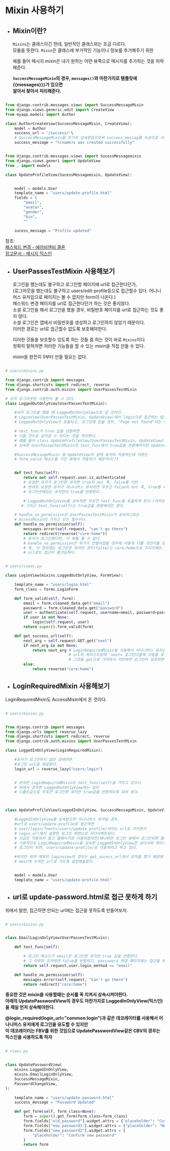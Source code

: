 # Mixin 사용하기


 - ## Mixin이란?  

   `Mixins`는 클래스이긴 한데, 일반적인 클래스와는 조금 다르다.  
   모듈을 뜻한다. 
   `Mixin`은 클래스에 부가적인 기능이나 정보를 추가해주기 위한  

    예를 들어 메시지 mixin은 내가 원하는 어떤 뷰쪽으로 메시지를 추가하는 것을 허락해준다.  

    **`SuccessMessageMixin`의 경우, `messages()`와 마찬가지로 탬플릿에 {{messages}}}가 있으면**  
    **알아서 찾아서 처리해준다.**  

```python

from django.contrib.messages.views import SuccessMessageMixin
from django.views.generic.edit import CreateView
from myapp.models import Author

class AuthorCreateView(SuccessMessageMixin, CreateView):
    model = Author
    success_url = '/success/'\
    # SuccessMessageMixin을 추가로 상속받음으로써 success_messag를 속성으로 사용할 수 있게 된 것이다.  
    success_message = "%(name)s was created successfully"

```


```python

from django.contrib.messages.views import SucessMessagemixin
from django.views.generi import UpdateView
from . import models

class UpdateProfileView(SucessMessagemixin, UpdateView):


    model = models.User
    template_name = "users/update-profile.html" 
    fields = (
        "email",
        "avatar",
        "gender",
        "bio",
        ""

    sucess_message = "Profile updated"

```


참조:  
[패스워드 변경 - 에어비앤비 클론](https://velog.io/@jewon119/Django-%EA%B8%B0%EC%B4%88-Profile-Page)  
[장고문서 - 메시지 믹스인 ](https://docs.djangoproject.com/en/3.2/ref/contrib/messages/)

 - ## UserPassesTestMixin 사용해보기 


   로그인을 헀는데도 불구하고 로그인할 페이지에 url로 접근한다던가,  
   (로그아웃을 했는데도 불구하고 users/edit-profile등으로 접근할수 있다. 어나니머스 유저임으로 페이지는 볼 수 없지만 form이 나온다.)  
   패스워드 변경 페이지를 url로 접근한다던가 하는 것은 좋지않다.  
   소셜 로그인을 해서 로그인을 했을 경우, 비밀번호 페이지를 url로 접근하는 것도 좋지 않다.  
   소셜 로그인은 앱에서 비밀번호를 생성하고 로그인하지 않았기 때문이다.  
   이러한 경로는 url로 접근할수 없도록 보호해야한다.  
   

   이러한 것들을 보호할수 있도록 하는 것들 중 하는 것이 바로 `Mixins`이다  
   정확히 말하자면 저러한 기능들을 할 수 있는 mixin을 직접 만들 수 있다.  
   

   mixin을 완전히 0부터 만들 필요는 없다.  


```python

# users/mixins.py

from django.contrib import messages
from django.shortcuts import redirect, reverse
from django.contrib.auth.mixins import UserPassesTestMixin

# 오직 로그아웃한 사람만이 볼 수 있다. 
class LoggedOutOnlyView(UserPassesTestMixin):

    #내가 로그인을 했을 때 LoggedOutOnlyView으로 갈 것이다.  
    # LoginView(UserPassesTestMixin, UpdateView)에서 login으로 접근하는 링크나 url을 요청할 경우  
    # LoggedOutOnlyView가 호출되고, 로그인해 있을 경우, "Page not found"라는 메시지와 함께, 홈페이지로 리다이렉트된다.  

    # test_func가 true 값을 반환하면  
    # 다음 것으로 넘어갈 수 있다는 것을 의미한다.
    # 예를 들어 class UpdateProfileView(UserPassesTestMixin, UpdateView)으로 되어 있다면
    # 상속한 UserPassesTestMixin의 test_func에서 true값을 반환해야지만 UpdateView으로 넘어간다.  

    #SuccessMessageMixin 을 UpdateView의 앞에 놓아야 작동하는데 이유는
    # form_valid 메소드를 가진 뷰에서 작동하기 때문이다(?)


    def test_func(self):
        return not self.request.user.is_authenticated
        # 요청한 유저가 로그인한 유저면 true의 not 즉, false를 리턴
        # 반대로 요청한 유저가 어나니머스 유저라면 무조건 false의 not 즉, true를 리턴함으로
        # 로그아웃해있는 유저만이 true를 반환한다.

        # LoggedOutOnlyView를 상속하면 무조건 test_func을 호출하게 된다.(아마도 UserPassesTestMixin에서 자동으로 호출하게 하는 기능이 있나보다) 
       # 그리고 test_func(self)는 true값을 반환해야만 한다.  

    # handle_no_permission은 UserPassesTestMixin가 상속하고있는 
    # AccessMixin이 가지고 있는 함수이다. 
    def handle_no_permission(self):
        messages.error(self.request, "can't go there")
        return redirect(reverse("core:home"))
        # 유저가 로그인했다면, 이 뷰를 볼 수 없다. 
        # handle_no_permission은 허가가 안떨어졌을 경우에 어떻게 다룰 것인지를 정의하는 함수다. 
        # 즉, 이 경우에는 로그인한 유저인 경우(false)는 core:home으로 리다이렉트 된다. 
        # url로도 접근이 불가능하다.  


```


```python

# users/views.py

class LoginView(mixins.LoggedOutOnlyView, FormView):

    template_name = "users/login.html"
    form_class = forms.LoginForm

    def form_valid(self, form):
        email = form.cleaned_data.get("email")
        password = form.cleaned_data.get("password")
        user = authenticate(self.request, username=email, password=password)
        if user is not None:
            login(self.request, user)
        return super().form_valid(form)

    def get_success_url(self):
        next_arg = self.request.GET.get("next")
        if next_arg is not None:
            return next_arg # LoginRequiredMixin을 사용해서 어나니머스 유저상태에서 로그인이 필요한 url로 이동했을 경우
                            # url의 쿼리스트링에 'next= 로그인다음에 이동할 로그인이 필요한 url'이 입력되고
                            # 그것을 get으로 가져와서 리턴하면 로그인이 성공하면 next 인자에 쓰여진 url로 이동된다.  
        else:
            return reverse("core:home")

```

- ## LoginRequiredMixin 사용해보기  


LoginRequiredMixin도 AccessMixin에서 온 것이다.  



```python

# users/mixins.py


from django.contrib import messages
from django.urls import reverse_lazy
from django.shortcuts import redirect, reverse
from django.contrib.auth.mixins import UserPassesTestMixin

class LoggedInOnlyView(LoginRequiredMixin):

    #유저가 로그인하지 않은 상태라면
    #로그인 url을 제공한다.  
    login_url = reverse_lazy("users:login")


    # 상속한 LoginRequiredMixin도 test_func(self)을 가지고 있으나
    # 위에서 정의한 LoggedOutOnlyView와는 달리 
    # 디폴트값으로 무조건 로그인한 유저만 true값을 반환하도록 되어 있다. 

```


```python


class UpdateProfileView(LoggedInOnlyView, SuccessMessageMixin, UpdateView):

    #LoggedInOnlyView를 상속받으면 어나니머스 유저일 경우, 
    #url로 users/update-profile로 접근하면 
    # user/login/?next=/users/update-profile/이라는 url로 가지면서
    # login_url에서 설정한 로그인 화면으로 리다이렉트된다. 
    # 지금은 작동하지 않고 홈페이지로 이동하겠지만(왜냐하면 로그인 뷰에서 로그인되면 홈페이지로 이동하도록 sucess_url을 정의했기 떄문에) 
    # 기본적으로 LoginRequiredMixin을 상속한 LoggedInOnlyView은 보다시피 쿼리스트링에 나와있는 것처럼
    # 로그인이 되면, users/update-profile/로 이동하려고 하고 있다.  

    #하지만 위의 예제인 loginview의 경우는 get_sucess_url에서 로직을 짰기 때문에 믹스인을 상속받은 경우(next 인자가 있을 경우)
    # next에 쓰여진 url로 가도록 설정해놓았다.  


    model = models.User
    template_name = "users/update-profile.html"


```

- ## url로 update-password.html로 접근 못하게 하기


위에서 말한, 접근하면 안되는 url에는 접근을 못하도록 만들어보자.  


```python

# users/mixins.py


class EmailLoginOnlyView(UserPassesTestMixin):

    def test_func(self):

        # 로그인 메소드가 email인 로그인한 유저만 true 값을 반환한다.
        # 그 이외의 유저에겐 false를 반환하고, passsword 변경 페이지에는 접근을 못하게 한다.(UpdatepasswordView 자체를 사용 못한다)
        return self.request.user.login_method == "email"

    def handle_no_permission(self):
        messages.error(self.request, "Can't go there")
        return redirect("core:home")


```

**중요한 것은 mixin을 사용할떄는 순서를 꼭 지켜서 상속시켜야한다.**  
**아래의 UpdatePasswordView의 경우도 마찬가지로 LoggedInOnlyView(믹스인)을 제일 먼저 상속해야한다.**


**@login_required(login_url="common:login")과 같은 데코레이터를 사용해서 어나니머스 유저에게 로그인을 유도할 수 있지만**  
**이 데코레이터는 FBV를 위한 것임으로 UpdatePasswordView같은 CBV의 경우는 믹스인을 사용하도록 하자**  




```python

# views.py


class UpdatePasswordView(
    mixins.LoggedInOnlyView,
    mixins.EmailLoginOnlyView,
    SuccessMessageMixin,
    PasswordChangeView,
):

    template_name = "users/update-password.html"
    success_message = "Password Updated"

    def get_form(self, form_class=None):
        form = super().get_form(form_class=form_class)
        form.fields["old_password"].widget.attrs = {"placeholder": "Current Password"}
        form.fields["new_password1"].widget.attrs = {"placeholder": "New password"}
        form.fields["new_password2"].widget.attrs = {
            "placeholder": "Confirm new password"
        }
        return form



```